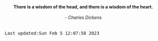 
<div align="center"><b><span>There is a wisdom of the head, and there is a wisdom of the heart.</span></b><br><br><i> - Charles Dickens</i></div>
<br><br><kbd>Last updated:Sun Feb  5 12:07:58 2023</kbd>